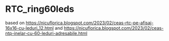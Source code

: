# RTC_ring60leds
based on https://nicuflorica.blogspot.com/2023/02/ceas-rtc-pe-afisaj-16x16-cu-leduri_12.html and https://nicuflorica.blogspot.com/2023/02/ceas-ntp-inelar-cu-60-leduri-adresabile.html
